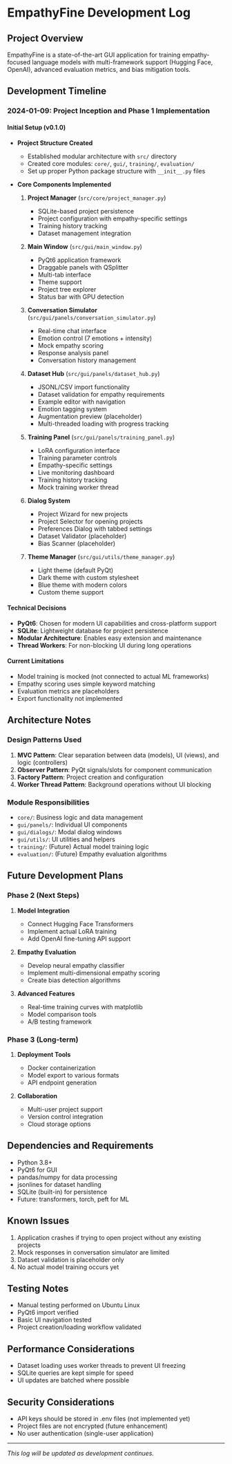 # EmpathyFine Development Log

## Project Overview
EmpathyFine is a state-of-the-art GUI application for training empathy-focused language models with multi-framework support (Hugging Face, OpenAI), advanced evaluation metrics, and bias mitigation tools.

## Development Timeline

### 2024-01-09: Project Inception and Phase 1 Implementation

#### Initial Setup (v0.1.0)
- **Project Structure Created**
  - Established modular architecture with `src/` directory
  - Created core modules: `core/`, `gui/`, `training/`, `evaluation/`
  - Set up proper Python package structure with `__init__.py` files

- **Core Components Implemented**
  1. **Project Manager** (`src/core/project_manager.py`)
     - SQLite-based project persistence
     - Project configuration with empathy-specific settings
     - Training history tracking
     - Dataset management integration

  2. **Main Window** (`src/gui/main_window.py`)
     - PyQt6 application framework
     - Draggable panels with QSplitter
     - Multi-tab interface
     - Theme support
     - Project tree explorer
     - Status bar with GPU detection

  3. **Conversation Simulator** (`src/gui/panels/conversation_simulator.py`)
     - Real-time chat interface
     - Emotion control (7 emotions + intensity)
     - Mock empathy scoring
     - Response analysis panel
     - Conversation history management

  4. **Dataset Hub** (`src/gui/panels/dataset_hub.py`)
     - JSONL/CSV import functionality
     - Dataset validation for empathy requirements
     - Example editor with navigation
     - Emotion tagging system
     - Augmentation preview (placeholder)
     - Multi-threaded loading with progress tracking

  5. **Training Panel** (`src/gui/panels/training_panel.py`)
     - LoRA configuration interface
     - Training parameter controls
     - Empathy-specific settings
     - Live monitoring dashboard
     - Training history tracking
     - Mock training worker thread

  6. **Dialog System**
     - Project Wizard for new projects
     - Project Selector for opening projects
     - Preferences Dialog with tabbed settings
     - Dataset Validator (placeholder)
     - Bias Scanner (placeholder)

  7. **Theme Manager** (`src/gui/utils/theme_manager.py`)
     - Light theme (default PyQt)
     - Dark theme with custom stylesheet
     - Blue theme with modern colors
     - Custom theme support

#### Technical Decisions
- **PyQt6**: Chosen for modern UI capabilities and cross-platform support
- **SQLite**: Lightweight database for project persistence
- **Modular Architecture**: Enables easy extension and maintenance
- **Thread Workers**: For non-blocking UI during long operations

#### Current Limitations
- Model training is mocked (not connected to actual ML frameworks)
- Empathy scoring uses simple keyword matching
- Evaluation metrics are placeholders
- Export functionality not implemented

## Architecture Notes

### Design Patterns Used
1. **MVC Pattern**: Clear separation between data (models), UI (views), and logic (controllers)
2. **Observer Pattern**: PyQt signals/slots for component communication
3. **Factory Pattern**: Project creation and configuration
4. **Worker Thread Pattern**: Background operations without UI blocking

### Module Responsibilities
- `core/`: Business logic and data management
- `gui/panels/`: Individual UI components
- `gui/dialogs/`: Modal dialog windows
- `gui/utils/`: UI utilities and helpers
- `training/`: (Future) Actual model training logic
- `evaluation/`: (Future) Empathy evaluation algorithms

## Future Development Plans

### Phase 2 (Next Steps)
1. **Model Integration**
   - Connect Hugging Face Transformers
   - Implement actual LoRA training
   - Add OpenAI fine-tuning API support

2. **Empathy Evaluation**
   - Develop neural empathy classifier
   - Implement multi-dimensional empathy scoring
   - Create bias detection algorithms

3. **Advanced Features**
   - Real-time training curves with matplotlib
   - Model comparison tools
   - A/B testing framework

### Phase 3 (Long-term)
1. **Deployment Tools**
   - Docker containerization
   - Model export to various formats
   - API endpoint generation

2. **Collaboration**
   - Multi-user project support
   - Version control integration
   - Cloud storage options

## Dependencies and Requirements
- Python 3.8+
- PyQt6 for GUI
- pandas/numpy for data processing
- jsonlines for dataset handling
- SQLite (built-in) for persistence
- Future: transformers, torch, peft for ML

## Known Issues
1. Application crashes if trying to open project without any existing projects
2. Mock responses in conversation simulator are limited
3. Dataset validation is placeholder only
4. No actual model training occurs yet

## Testing Notes
- Manual testing performed on Ubuntu Linux
- PyQt6 import verified
- Basic UI navigation tested
- Project creation/loading workflow validated

## Performance Considerations
- Dataset loading uses worker threads to prevent UI freezing
- SQLite queries are kept simple for speed
- UI updates are batched where possible

## Security Considerations
- API keys should be stored in .env files (not implemented yet)
- Project files are not encrypted (future enhancement)
- No user authentication (single-user application)

---

*This log will be updated as development continues.* 